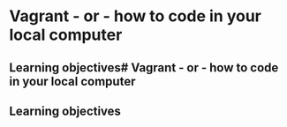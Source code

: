 # Vagrant - or - how to code in your local computer
## Learning objectives# Vagrant - or - how to code in your local computer
## Learning objectives
